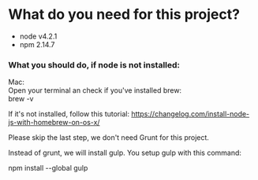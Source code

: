 # What do you need for this project?
* node v4.2.1 
* npm 2.14.7 

### What you should do, if node is not installed:
 Mac:  
Open your terminal an check if you've installed brew:  
brew -v  

If it's not installed, follow this tutorial:
https://changelog.com/install-node-js-with-homebrew-on-os-x/

Please skip the last step, we don't need Grunt for this project.

Instead of grunt, we will install gulp. You setup gulp with this command: 

npm install --global gulp